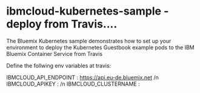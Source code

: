 # ibmcloud-kubernetes-sample - deploy from Travis....

The Bluemix Kubernetes sample demonstrates how to set up your environment to deploy the Kubernetes Guestbook example pods to the IBM Bluemix Container Service from Travis

Define the follwing env variables at travis:

IBMCLOUD_API_ENDPOINT : https://api.eu-de.bluemix.net /n
IBMCLOUD_APIKEY : <generate an api key from cli..>  /n
IBMCLOUD_CLUSTERNAME : <clustername>
